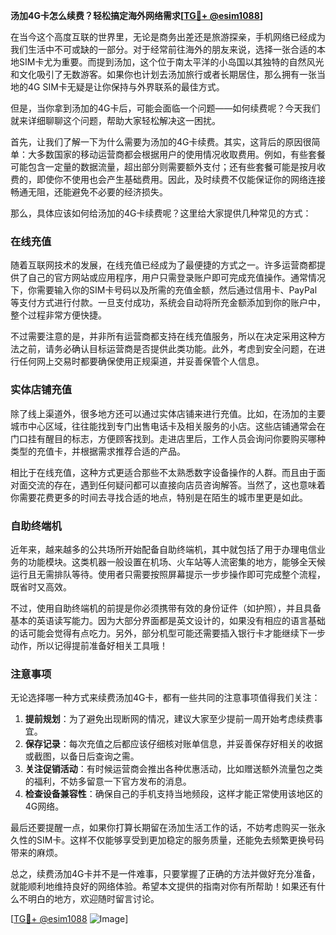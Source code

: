 **汤加4G卡怎么续费？轻松搞定海外网络需求[[TG💪+ @esim1088](https://t.me/s/esim1088)]**

在当今这个高度互联的世界里，无论是商务出差还是旅游探亲，手机网络已经成为我们生活中不可或缺的一部分。对于经常前往海外的朋友来说，选择一张合适的本地SIM卡尤为重要。而提到汤加，这个位于南太平洋的小岛国以其独特的自然风光和文化吸引了无数游客。如果你也计划去汤加旅行或者长期居住，那么拥有一张当地的4G SIM卡无疑是让你保持与外界联系的最佳方式。

但是，当你拿到汤加的4G卡后，可能会面临一个问题——如何续费呢？今天我们就来详细聊聊这个问题，帮助大家轻松解决这一困扰。

首先，让我们了解一下为什么需要为汤加的4G卡续费。其实，这背后的原因很简单：大多数国家的移动运营商都会根据用户的使用情况收取费用。例如，有些套餐可能包含一定量的数据流量，超出部分则需要额外支付；还有些套餐可能是按月收费的，即使你不使用也会产生基础费用。因此，及时续费不仅能保证你的网络连接畅通无阻，还能避免不必要的经济损失。

那么，具体应该如何给汤加的4G卡续费呢？这里给大家提供几种常见的方式：

### 在线充值

随着互联网技术的发展，在线充值已经成为了最便捷的方式之一。许多运营商都提供了自己的官方网站或应用程序，用户只需登录账户即可完成充值操作。通常情况下，你需要输入你的SIM卡号码以及所需的充值金额，然后通过信用卡、PayPal等支付方式进行付款。一旦支付成功，系统会自动将所充金额添加到你的账户中，整个过程非常方便快捷。

不过需要注意的是，并非所有运营商都支持在线充值服务，所以在决定采用这种方法之前，请务必确认目标运营商是否提供此类功能。此外，考虑到安全问题，在进行任何网上交易时都要确保使用正规渠道，并妥善保管个人信息。

### 实体店铺充值

除了线上渠道外，很多地方还可以通过实体店铺来进行充值。比如，在汤加的主要城市中心区域，往往能找到专门出售电话卡及相关服务的小店。这些店铺通常会在门口挂有醒目的标志，方便顾客找到。走进店里后，工作人员会询问你要购买哪种类型的充值卡，并根据需求推荐合适的产品。

相比于在线充值，这种方式更适合那些不太熟悉数字设备操作的人群。而且由于面对面交流的存在，遇到任何疑问都可以直接向店员咨询解答。当然了，这也意味着你需要花费更多的时间去寻找合适的地点，特别是在陌生的城市里更是如此。

### 自助终端机

近年来，越来越多的公共场所开始配备自助终端机，其中就包括了用于办理电信业务的功能模块。这类机器一般设置在机场、火车站等人流密集的地方，能够全天候运行且无需排队等待。使用者只需要按照屏幕提示一步步操作即可完成整个流程，既省时又高效。

不过，使用自助终端机的前提是你必须携带有效的身份证件（如护照），并且具备基本的英语读写能力。因为大部分界面都是英文设计的，如果没有相应的语言基础的话可能会觉得有点吃力。另外，部分机型可能还需要插入银行卡才能继续下一步动作，所以记得提前准备好相关工具哦！

### 注意事项

无论选择哪一种方式来续费汤加4G卡，都有一些共同的注意事项值得我们关注：

1. **提前规划**：为了避免出现断网的情况，建议大家至少提前一周开始考虑续费事宜。
2. **保存记录**：每次充值之后都应该仔细核对账单信息，并妥善保存好相关的收据或截图，以备日后查询之需。
3. **关注促销活动**：有时候运营商会推出各种优惠活动，比如赠送额外流量包之类的福利，不妨多留意一下官方发布的消息。
4. **检查设备兼容性**：确保自己的手机支持当地频段，这样才能正常使用该地区的4G网络。

最后还要提醒一点，如果你打算长期留在汤加生活工作的话，不妨考虑购买一张永久性的SIM卡。这样不仅能够享受到更加稳定的服务质量，还能免去频繁更换号码带来的麻烦。

总之，续费汤加4G卡并不是一件难事，只要掌握了正确的方法并做好充分准备，就能顺利地维持良好的网络体验。希望本文提供的指南对你有所帮助！如果还有什么不明白的地方，欢迎随时留言讨论。

[[TG💪+ @esim1088](https://t.me/s/esim1088) ![Image](https://i.postimg.cc/4NQfJmqS/Snipaste-2025-05-13-00-14-12.png)]